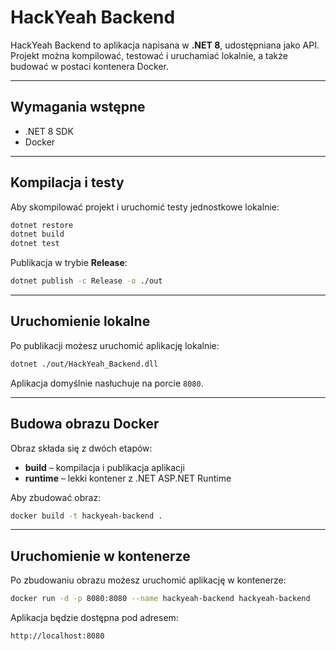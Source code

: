 # HackYeah Backend

HackYeah Backend to aplikacja napisana w **.NET 8**, udostępniana jako API. Projekt można kompilować, testować i uruchamiać lokalnie, a także budować w postaci kontenera Docker.

---

## Wymagania wstępne

* .NET 8 SDK
* Docker

---

## Kompilacja i testy

Aby skompilować projekt i uruchomić testy jednostkowe lokalnie:

```bash
dotnet restore
dotnet build
dotnet test
```

Publikacja w trybie **Release**:

```bash
dotnet publish -c Release -o ./out
```

---

## Uruchomienie lokalne

Po publikacji możesz uruchomić aplikację lokalnie:

```bash
dotnet ./out/HackYeah_Backend.dll
```

Aplikacja domyślnie nasłuchuje na porcie `8080`.

---

## Budowa obrazu Docker

Obraz składa się z dwóch etapów:

* **build** – kompilacja i publikacja aplikacji
* **runtime** – lekki kontener z .NET ASP.NET Runtime

Aby zbudować obraz:

```bash
docker build -t hackyeah-backend .
```

---

## Uruchomienie w kontenerze

Po zbudowaniu obrazu możesz uruchomić aplikację w kontenerze:

```bash
docker run -d -p 8080:8080 --name hackyeah-backend hackyeah-backend
```

Aplikacja będzie dostępna pod adresem:

```
http://localhost:8080
```

